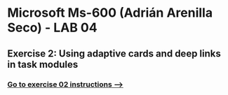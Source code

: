 # Microsoft Ms-600 (Adrián Arenilla Seco) - LAB 04


## Exercise 2: Using adaptive cards and deep links in task modules
### [Go to exercise 02 instructions -->](03-Exercise-2-Using-adaptive-cards-and-deep-links-in-task-modules.md)


